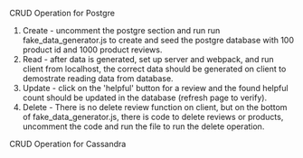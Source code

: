 CRUD Operation for Postgre
1. Create - uncomment the postgre section and run run fake_data_generator.js to create and seed 
  the postgre database with 100 product id and 1000 product reviews.
2. Read - after data is generated, set up server and webpack, and run client from localhost, 
  the correct data should be generated on client to demostrate reading data from database.
3. Update - click on the 'helpful' button for a review and the found helpful count should be 
  updated in the database (refresh page to verify).
4. Delete - There is no delete review function on client, but on the bottom of fake_data_generator.js,
  there is code to delete reviews or products, uncomment the code and run the file to run the delete operation. 

CRUD Operation for Cassandra